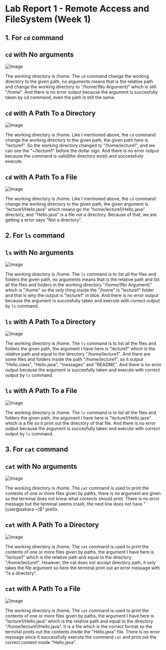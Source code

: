 # Lab Report 1 - Remote Access and FileSystem (Week 1)
## 1. For `cd` command

**`cd` with No arguments**
---
![Image](1.cd(NoArgument).png)

The working directory is /home. The `cd` command change the working directory to the given path, no arguments means that is the relative path and change the working directory to "/home/(No Argument)" which is still "/home". And there is no error output because the argument is succesfully taken by cd command, even the path is still the same.

**`cd` with A Path To a Directory**
---
![Image](2.cd(PathDirectory).png)

The working directory is /home. Like I mentioned above, the `cd` command change the working directory to the given path, the given path here is "lecture1". So the working directory changed to "/home/lecture1", and we can see the "~/lecture1" before the dollar sign. And there is no error output because the command is valid(the directory exist) and successfully execute.

**`cd` with A Path To a File**
---
![Image](3.cd(PathFile).png)

The working directory is /home. Like I mentioned above, the `cd` command change the working directory to the given path, the given argument is "lecture1/Hello.java" which means go the "home/lecture1/Hello.java" directory, and "Hello.java" is a file not a directory. Because of that, we are getting a error says "Not a directory".


## 2. For `ls` command

**`ls` with No arguments**
---
![Image](4.ls(NoArgument).png)

The working directory is /home. The `ls` command is to list all the files and folders the given path, no arguments means that is the relative path and list all the files and folders in the working directory "/home/(No Argument)" which is "/home" so the only thing inside the "/home" is "lecture1" folder and that is why the output is "lecture1" in blue. And there is no error output because the argument is succesfully taken and execute with correct output by `ls` command.

**`ls` with A Path To a Directory**
---
![Image](5.ls(PathDirectory).png)

The working directory is /home. The `ls` command is to list all the files and folders the given path, the argument I have here is "lecture1" which is the relative path and equal to the directory "/home/lecture1". And there are some files and folders inside the path "/home/lecture1", so it output "Hello.class", "Hello.java", "messages" and "README". And there is no error output because the argument is succesfully taken and execute with correct output by `ls` command.

**`ls` with A Path To a File**
---
![Image](6.ls(PathFile).png)

The working directory is /home. The `ls` command is to list all the files and folders the given path, the argument I have here is "lecture1/Hello.java" which is a file so it print out the directory of that file. And there is no error output because the argument is succesfully taken and execute with correct output by `ls` command.


## 3. For `cat` command

**`cat` with No arguments**
---
![Image](7.cat(NoArgument).png)

The working directory is /home. The `cat` command is used to print the contents of one or more files given by paths, there is no argument are given so the terminal does not know what contects should print. There is no error message but the terminal seems crash, the next line does not have "[user@sahara ~]$" prefix.

**`cat` with A Path To a Directory**
---
![Image](8.cat(PathDirectory).png)

The working directory is /home. The `cat` command is used to print the contents of one or more files given by paths, the argument I have here is "lecture1" which is the relative path and equal to the directory "/home/lecture1". However, the cat does not accept directory path, it only takes the file argument so here the terminal print out an error message with "Is a directory".

**`cat` with A Path To a File**
---
![Image](9.cat(PathFile).png)

The working directory is /home. The `cat` command is used to print the contents of one or more files given by paths, the argument I have here is "lecture1/Hello.java" which is the relative path and equal to the directory "/home/lecture1/Hello.java". It is a file which is the correct format so the terminal prints out the contents inside the "Hello.java" file. There is no error message since it successfully execute the command `cat` and print out the correct content inside "Hello.java".
